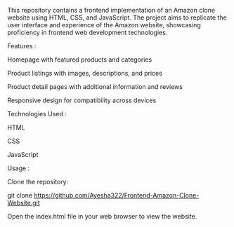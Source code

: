 This repository contains a frontend implementation of an Amazon clone website using HTML, CSS, and JavaScript. 
The project aims to replicate the user interface and experience of the Amazon website, showcasing proficiency in frontend web development technologies.

Features :

Homepage with featured products and categories 

Product listings with images, descriptions, and prices 

Product detail pages with additional information and reviews 

Responsive design for compatibility across devices 

Technologies Used : 

HTML 

CSS 

JavaScript 

Usage :

Clone the repository:

git clone https://github.com/Ayesha322/Frontend-Amazon-Clone-Website.git

Open the index.html file in your web browser to view the website.
